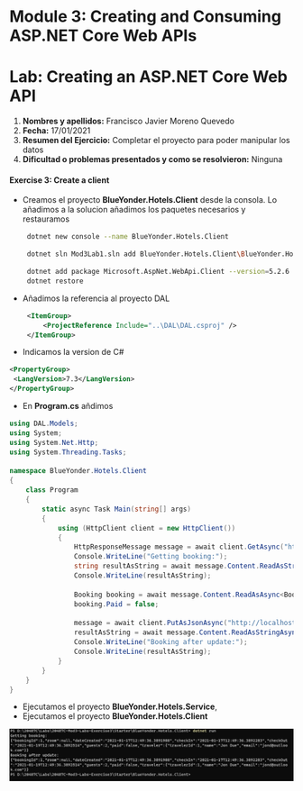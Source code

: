 # Module 3: Creating and Consuming ASP.NET Core Web APIs 

# Lab: Creating an ASP.NET Core Web API

1. **Nombres y apellidos:** Francisco Javier Moreno Quevedo
2. **Fecha:** 17/01/2021
3. **Resumen del Ejercicio:**  Completar el proyecto para poder manipular los datos
4. **Dificultad o problemas presentados y como se resolvieron:** Ninguna



#### Exercise 3: Create a client

- Creamos el proyecto **BlueYonder.Hotels.Client** desde la consola. Lo añadimos a la solucion añadimos los paquetes necesarios y restauramos

  ```bash
   dotnet new console --name BlueYonder.Hotels.Client
  ```

  ```bash
   dotnet sln Mod3Lab1.sln add BlueYonder.Hotels.Client\BlueYonder.Hotels.Client.csproj
  ```

  ```bash
   dotnet add package Microsoft.AspNet.WebApi.Client --version=5.2.6
   dotnet restore
  ```

- Añadimos la referencia al proyecto DAL

  ```xml
   <ItemGroup>
       <ProjectReference Include="..\DAL\DAL.csproj" />
   </ItemGroup>
  ```

- Indicamos la version de C#

```xml
<PropertyGroup>
 <LangVersion>7.3</LangVersion>
</PropertyGroup>
```

- En **Program.cs** añdimos 

```cs
using DAL.Models;
using System;
using System.Net.Http;
using System.Threading.Tasks;

namespace BlueYonder.Hotels.Client
{
    class Program
    {
        static async Task Main(string[] args)
        {
            using (HttpClient client = new HttpClient())
            {
                HttpResponseMessage message = await client.GetAsync("http://localhost:5000/api/HotelBooking/1");
                Console.WriteLine("Getting booking:");
                string resultAsString = await message.Content.ReadAsStringAsync();
                Console.WriteLine(resultAsString);

                Booking booking = await message.Content.ReadAsAsync<Booking>();
                booking.Paid = false; 
                
                message = await client.PutAsJsonAsync("http://localhost:5000/api/HotelBooking/1", booking);
                resultAsString = await message.Content.ReadAsStringAsync();
                Console.WriteLine("Booking after update:");
                Console.WriteLine(resultAsString);
            }
        }
    }
}
```

- Ejecutamos el proyecto **BlueYonder.Hotels.Service**,
- Ejecutamos el proyecto **BlueYonder.Hotels.Client**

![](./img/Captura1.jpg)